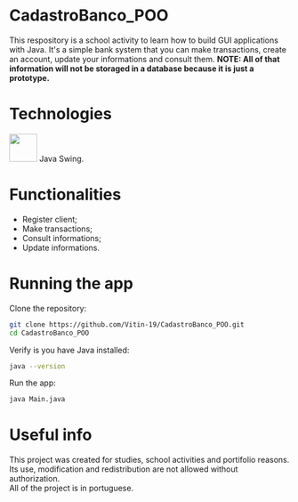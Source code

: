 # CadastroBanco_POO

This respository is a school activity to learn how to build GUI applications with Java. It's a simple bank system that you can make transactions, create an account, update your informations and consult them. <B>NOTE: All of that information will not be storaged in a database because it is just a prototype.</B>

# Technologies

<img src="https://cdn.jsdelivr.net/gh/devicons/devicon/icons/java/java-original.svg" width="50" height="50"/> Java Swing.

# Functionalities

<ul>
    <li>Register client;
    <li>Make transactions;
    <li>Consult informations;
    <li>Update informations.
</ul>

# Running the app

Clone the repository:
```bash
git clone https://github.com/Vitin-19/CadastroBanco_POO.git
cd CadastroBanco_POO
```

Verify is you have Java installed:
```bash
java --version
```

Run the app:
```bash
java Main.java
```

# Useful info

This project was created for studies, school activities and portifolio reasons. Its use, modification and redistribution are not allowed without authorization.<br>
All of the project is in portuguese.



